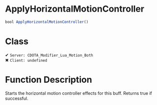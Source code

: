 # ApplyHorizontalMotionController
```js	
bool ApplyHorizontalMotionController()
```
# Class
✔ `Server: CDOTA_Modifier_Lua_Motion_Both`  
✖ `Client: undefined`  

# Function Description
Starts the horizontal motion controller effects for this buff.  Returns true if successful.

